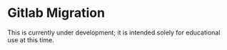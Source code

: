 # Gitlab Migration
This is currently under development; it is intended solely for educational use at this time.

